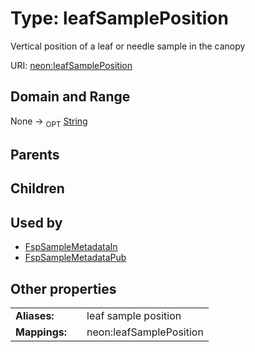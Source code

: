 
# Type: leafSamplePosition


Vertical position of a leaf or needle sample in the canopy

URI: [neon:leafSamplePosition](https://data.neonscience.org/leafSamplePosition)


## Domain and Range

None ->  <sub>OPT</sub> [String](types/String.md)

## Parents


## Children


## Used by

 * [FspSampleMetadataIn](FspSampleMetadataIn.md)
 * [FspSampleMetadataPub](FspSampleMetadataPub.md)

## Other properties

|  |  |  |
| --- | --- | --- |
| **Aliases:** | | leaf sample position |
| **Mappings:** | | neon:leafSamplePosition |

